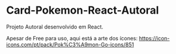 # Card-Pokemon-React-Autoral
 
Projeto Autoral desenvolvido em React.

Apesar de Free para uso, aqui está a arte dos ícones: https://icon-icons.com/pt/pack/Pok%C3%A9mon-Go-icons/851
